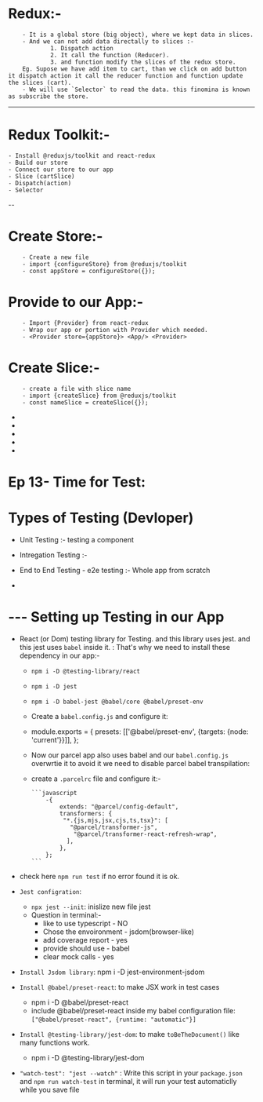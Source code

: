 # Redux:-

        - It is a global store (big object), where we kept data in slices.
        - And we can not add data directally to slices :-
                1. Dispatch action
                2. It call the function (Reducer).
                3. and function modify the slices of the redux store.
        Eg. Supose we have add item to cart, than we click on add button it dispatch action it call the reducer function and function update the slices (cart).
        - We will use `Selector` to read the data. this finomina is known as subscribe the store.

---

# Redux Toolkit:-

    - Install @reduxjs/toolkit and react-redux
    - Build our store
    - Connect our store to our app
    - Slice (cartSlice)
    - Dispatch(action)
    - Selector

--

# Create Store:-

        - Create a new file
        - import {configureStore} from @reduxjs/toolkit
        - const appStore = configureStore({});

# Provide to our App:-

        - Import {Provider} from react-redux
        - Wrap our app or portion with Provider which needed.
        - <Provider store={appStore}> <App/> <Provider>

# Create Slice:-

        - create a file with slice name
        - import {createSlice} from @reduxjs/toolkit
        - const nameSlice = createSlice({});

-
-
-
-
-

# Ep 13- Time for Test:

# Types of Testing (Devloper)

- Unit Testing :- testing a component
- Intregation Testing :-
- End to End Testing - e2e testing :- Whole app from scratch

-

# --- Setting up Testing in our App

- React (or Dom) testing library for Testing. and this library uses jest. and this jest uses `babel` inside it.
  : That's why we need to install these dependency in our app:-

  - `npm i -D @testing-library/react`
  - `npm i -D jest`
  - `npm i -D babel-jest @babel/core @babel/preset-env`

  - Create a `babel.config.js` and configure it:
  - module.exports = {
    presets: [['@babel/preset-env', {targets: {node: 'current'}}]],
    };

  - Now our parcel app also uses babel and our `babel.config.js` overwrtie it to avoid it we need to disable parcel babel transpilation:
  - create a `.parcelrc` file and configure it:-

        ```javascript
            -{
                extends: "@parcel/config-default",
                transformers: {
                 "*.{js,mjs,jsx,cjs,ts,tsx}": [
                   "@parcel/transformer-js",
                    "@parcel/transformer-react-refresh-wrap",
                  ],
                },
            };
        ```

- check here `npm run test` if no error found it is ok.

- `Jest configration`:

  - `npx jest --init`: inislize new file jest
  - Question in terminal:-
    - like to use typescript - NO
    - Chose the envoironment - jsdom(browser-like)
    - add coverage report - yes
    - provide should use - babel
    - clear mock calls - yes

- `Install Jsdom library`: npm i -D jest-environment-jsdom

- `Install @babel/preset-react`: to make JSX work in test cases

  - npm i -D @babel/preset-react
  - include @babel/preset-react inside my babel configuration file: `["@babel/preset-react", {runtime: "automatic"}]`

- `Install @testing-library/jest-dom`: to make `toBeTheDocument()` like many functions work.

  - npm i -D @testing-library/jest-dom

- `"watch-test": "jest --watch"` : Write this script in your `package.json` and `npm run watch-test` in terminal, it will run your test automaticlly while you save file

